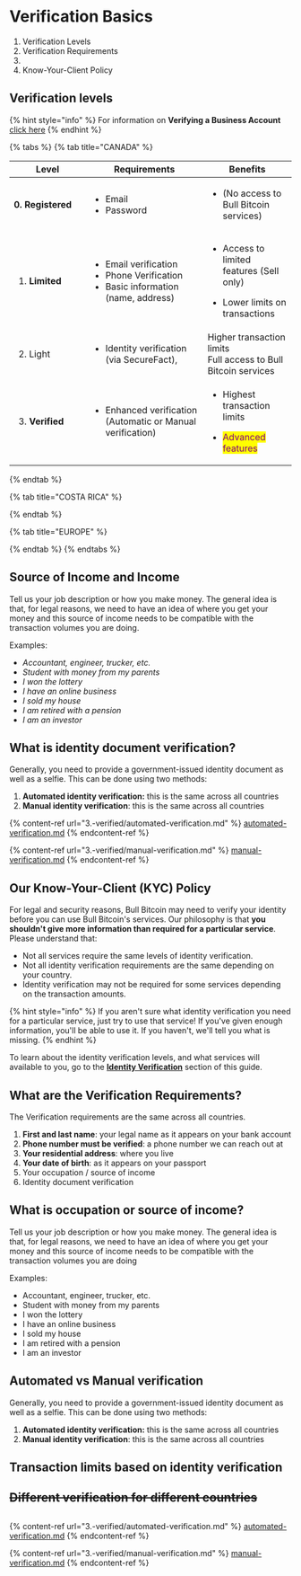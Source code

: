 # Verification Basics



1. Verification Levels
2. Verification Requirements
3. &#x20;
4. Know-Your-Client Policy

## Verification levels

{% hint style="info" %}
For information on **Verifying a Business Account** [click here](../business-verification.md)
{% endhint %}

{% tabs %}
{% tab title="CANADA" %}


<table><thead><tr><th width="154">Level</th><th width="270">Requirements</th><th width="166">Benefits</th></tr></thead><tbody><tr><td><strong>0.  Registered</strong></td><td><p></p><ul><li>Email</li><li>Password</li></ul></td><td><p></p><ul><li>(No access to Bull Bitcoin services)</li></ul></td></tr><tr><td><ol><li><strong>Limited</strong></li></ol></td><td><p></p><ul><li>Email verification</li><li>Phone Verification</li><li>Basic information (name, address)</li></ul></td><td><p></p><ul><li>Access to limited features (Sell only)</li></ul><ul><li>Lower limits on transactions</li></ul></td></tr><tr><td><ol start="2"><li>Light</li></ol></td><td><p></p><ul><li>Identity verification (via SecureFact),</li></ul></td><td>Higher transaction limits<br>Full access to Bull Bitcoin services</td></tr><tr><td><ol start="3"><li><strong>Verified</strong></li></ol></td><td><p></p><ul><li>Enhanced verification (Automatic or Manual verification)</li></ul></td><td><p></p><ul><li>Highest transaction limits</li></ul><ul><li><mark style="color:purple;">Advanced features</mark></li></ul></td></tr></tbody></table>
{% endtab %}

{% tab title="COSTA RICA" %}

{% endtab %}

{% tab title="EUROPE" %}

{% endtab %}
{% endtabs %}

## Source of Income and Income

Tell us your job description or how you make money. The general idea is that, for legal reasons, we need to have an idea of where you get your money and this source of income needs to be compatible with the transaction volumes you are doing.

Examples:

* _Accountant, engineer, trucker, etc._
* _Student with money from my parents_
* _I won the lottery_
* _I have an online business_
* _I sold my house_
* _I am retired with a pension_
* _I am an investor_

## What is identity document verification?

Generally, you need to provide a government-issued identity document as well as a selfie. This can be done using two methods:

1. **Automated identity verification:** this is the same across all countries
2. **Manual identity verification**: this is the same across all countries



{% content-ref url="3.-verified/automated-verification.md" %}
[automated-verification.md](3.-verified/automated-verification.md)
{% endcontent-ref %}

{% content-ref url="3.-verified/manual-verification.md" %}
[manual-verification.md](3.-verified/manual-verification.md)
{% endcontent-ref %}

## Our Know-Your-Client (KYC) Policy

For legal and security reasons, Bull Bitcoin may need to verify your identity before you can use Bull Bitcoin's services. Our philosophy is that **you shouldn't give more information than required for a particular service**. Please understand that:

* Not all services require the same levels of identity verification.
* Not all identity verification requirements are the same depending on your country.
* Identity verification may not be required for some services depending on the transaction amounts.

{% hint style="info" %}
If you aren't sure what identity verification you need for a particular service, just try to use that service! If you've given enough information, you'll be able to use it. If you haven't, we'll tell you what is missing.
{% endhint %}

To learn about the identity verification levels, and what services will available to you, go to the [**Identity Verification**](https://app.gitbook.com/o/ZusqoU4usOW4a9t3Oekf/s/0pgvipnHFTAYDAhihBQH/~/changes/42/getting-started/identity-verification) section of this guide.

## What are the Verification Requirements?

The Verification requirements are the same across all countries.

1. **First and last name**: your legal name as it appears on your bank account
2. **Phone number must be verified**: a phone number we can reach out at
3. **Your residential address**: where you live
4. **Your date of birth**: as it appears on your passport
5. Your occupation / source of income
6. Identity document verification

## What is occupation or source of income?

Tell us your job description or how you make money. The general idea is that, for legal reasons, we need to have an idea of where you get your money and this source of income needs to be compatible with the transaction volumes you are doing

Examples:

* Accountant, engineer, trucker, etc.
* Student with money from my parents
* I won the lottery
* I have an online business
* I sold my house
* I am retired with a pension
* I am an investor

## Automated vs Manual verification

Generally, you need to provide a government-issued identity document as well as a selfie. This can be done using two methods:

1. **Automated identity verification:** this is the same across all countries
2. **Manual identity verification**: this is the same across all countries

##



## Transaction limits based on identity verification



## ~~Different verification for different countries~~



##





{% content-ref url="3.-verified/automated-verification.md" %}
[automated-verification.md](3.-verified/automated-verification.md)
{% endcontent-ref %}

{% content-ref url="3.-verified/manual-verification.md" %}
[manual-verification.md](3.-verified/manual-verification.md)
{% endcontent-ref %}

